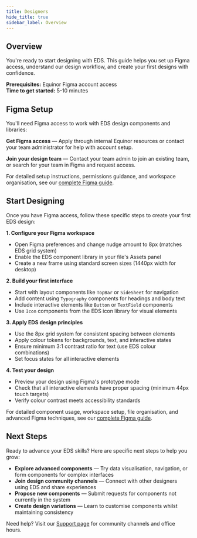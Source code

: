 ```yaml
---
title: Designers
hide_title: true
sidebar_label: Overview
---
```


## Overview

You're ready to start designing with EDS. This guide helps you set up Figma access, understand our design workflow, and create your first designs with confidence.

**Prerequisites:** Equinor Figma account access  
**Time to get started:** 5-10 minutes

## Figma Setup

You'll need Figma access to work with EDS design components and libraries:

**Get Figma access** — Apply through internal Equinor resources or contact your team administrator for help with account setup.

**Join your design team** — Contact your team admin to join an existing team, or search for your team in Figma and request access.

For detailed setup instructions, permissions guidance, and workspace organisation, see our [complete Figma guide](Figma.md).

## Start Designing

Once you have Figma access, follow these specific steps to create your first EDS design:

**1. Configure your Figma workspace**

- Open Figma preferences and change nudge amount to 8px (matches EDS grid system)
- Enable the EDS component library in your file's Assets panel
- Create a new frame using standard screen sizes (1440px width for desktop)

**2. Build your first interface**

- Start with layout components like `TopBar` or `SideSheet` for navigation
- Add content using `Typography` components for headings and body text
- Include interactive elements like `Button` or `TextField` components
- Use `Icon` components from the EDS icon library for visual elements

**3. Apply EDS design principles**

- Use the 8px grid system for consistent spacing between elements
- Apply colour tokens for backgrounds, text, and interactive states
- Ensure minimum 3:1 contrast ratio for text (use EDS colour combinations)
- Set focus states for all interactive elements

**4. Test your design**

- Preview your design using Figma's prototype mode
- Check that all interactive elements have proper spacing (minimum 44px touch targets)
- Verify colour contrast meets accessibility standards

For detailed component usage, workspace setup, file organisation, and advanced Figma techniques, see our [complete Figma guide](Figma.md).

## Next Steps

Ready to advance your EDS skills? Here are specific next steps to help you grow:

- **Explore advanced components** — Try data visualisation, navigation, or form components for complex interfaces
- **Join design community channels** — Connect with other designers using EDS and share experiences
- **Propose new components** — Submit requests for components not currently in the system
- **Create design variations** — Learn to customise components whilst maintaining consistency

Need help? Visit our [Support page](../../../support/support.md) for community channels and office hours.
